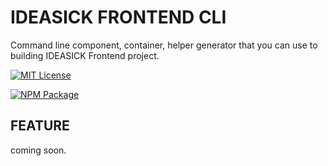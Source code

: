 # IDEASICK FRONTEND CLI
Command line component, container, helper generator that you can use to building IDEASICK Frontend project. 

<span class="mit-license"><a href="https://github.com/ptdede/IDEASICK-FRONTEND-MASTER/blob/master/LICENSE" title="MIT License"><img src="https://img.shields.io/github/license/mashape/apistatus.svg?style=flat-square" alt="MIT License" /></a></span>

<span class="npm-package"><a href="https://www.npmjs.com/package/ideasick-frontend-cli" title="NPM Package"><img src="https://img.shields.io/npm/v/ideasick-frontend-cli.svg?style=flat-square" alt="NPM Package" /></a></span>

## FEATURE

coming soon.
